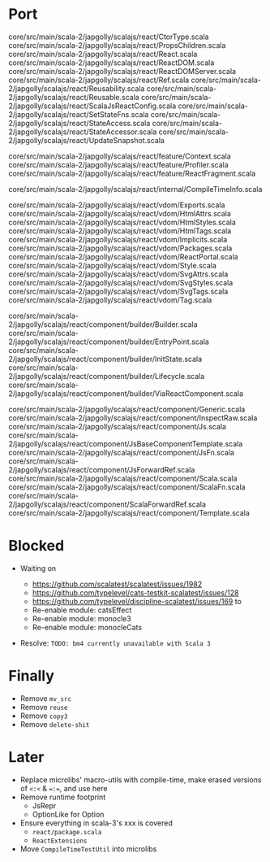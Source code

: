 Port
====

core/src/main/scala-2/japgolly/scalajs/react/CtorType.scala
core/src/main/scala-2/japgolly/scalajs/react/PropsChildren.scala
core/src/main/scala-2/japgolly/scalajs/react/React.scala
core/src/main/scala-2/japgolly/scalajs/react/ReactDOM.scala
core/src/main/scala-2/japgolly/scalajs/react/ReactDOMServer.scala
core/src/main/scala-2/japgolly/scalajs/react/Ref.scala
core/src/main/scala-2/japgolly/scalajs/react/Reusability.scala
core/src/main/scala-2/japgolly/scalajs/react/Reusable.scala
core/src/main/scala-2/japgolly/scalajs/react/ScalaJsReactConfig.scala
core/src/main/scala-2/japgolly/scalajs/react/SetStateFns.scala
core/src/main/scala-2/japgolly/scalajs/react/StateAccess.scala
core/src/main/scala-2/japgolly/scalajs/react/StateAccessor.scala
core/src/main/scala-2/japgolly/scalajs/react/UpdateSnapshot.scala

core/src/main/scala-2/japgolly/scalajs/react/feature/Context.scala
core/src/main/scala-2/japgolly/scalajs/react/feature/Profiler.scala
core/src/main/scala-2/japgolly/scalajs/react/feature/ReactFragment.scala

core/src/main/scala-2/japgolly/scalajs/react/internal/CompileTimeInfo.scala

core/src/main/scala-2/japgolly/scalajs/react/vdom/Exports.scala
core/src/main/scala-2/japgolly/scalajs/react/vdom/HtmlAttrs.scala
core/src/main/scala-2/japgolly/scalajs/react/vdom/HtmlStyles.scala
core/src/main/scala-2/japgolly/scalajs/react/vdom/HtmlTags.scala
core/src/main/scala-2/japgolly/scalajs/react/vdom/Implicits.scala
core/src/main/scala-2/japgolly/scalajs/react/vdom/Packages.scala
core/src/main/scala-2/japgolly/scalajs/react/vdom/ReactPortal.scala
core/src/main/scala-2/japgolly/scalajs/react/vdom/Style.scala
core/src/main/scala-2/japgolly/scalajs/react/vdom/SvgAttrs.scala
core/src/main/scala-2/japgolly/scalajs/react/vdom/SvgStyles.scala
core/src/main/scala-2/japgolly/scalajs/react/vdom/SvgTags.scala
core/src/main/scala-2/japgolly/scalajs/react/vdom/Tag.scala

core/src/main/scala-2/japgolly/scalajs/react/component/builder/Builder.scala
core/src/main/scala-2/japgolly/scalajs/react/component/builder/EntryPoint.scala
core/src/main/scala-2/japgolly/scalajs/react/component/builder/InitState.scala
core/src/main/scala-2/japgolly/scalajs/react/component/builder/Lifecycle.scala
core/src/main/scala-2/japgolly/scalajs/react/component/builder/ViaReactComponent.scala

core/src/main/scala-2/japgolly/scalajs/react/component/Generic.scala
core/src/main/scala-2/japgolly/scalajs/react/component/InspectRaw.scala
core/src/main/scala-2/japgolly/scalajs/react/component/Js.scala
core/src/main/scala-2/japgolly/scalajs/react/component/JsBaseComponentTemplate.scala
core/src/main/scala-2/japgolly/scalajs/react/component/JsFn.scala
core/src/main/scala-2/japgolly/scalajs/react/component/JsForwardRef.scala
core/src/main/scala-2/japgolly/scalajs/react/component/Scala.scala
core/src/main/scala-2/japgolly/scalajs/react/component/ScalaFn.scala
core/src/main/scala-2/japgolly/scalajs/react/component/ScalaForwardRef.scala
core/src/main/scala-2/japgolly/scalajs/react/component/Template.scala

Blocked
=======

* Waiting on
    * https://github.com/scalatest/scalatest/issues/1982
    * https://github.com/typelevel/cats-testkit-scalatest/issues/128
    * https://github.com/typelevel/discipline-scalatest/issues/169
  to
    * Re-enable module: catsEffect
    * Re-enable module: monocle3
    * Re-enable module: monocleCats

* Resolve: `TODO: bm4 currently unavailable with Scala 3`

Finally
=======
* Remove `mv_src`
* Remove `reuse`
* Remove `copy3`
* Remove `delete-shit`

Later
=====
* Replace microlibs' macro-utils with compile-time, make erased versions of `<:<` & `=:=`, and use here
* Remove runtime footprint
  * JsRepr
  * OptionLike for Option
* Ensure everything in scala-3's xxx is covered
  * `react/package.scala`
  * `ReactExtensions`
* Move `CompileTimeTestUtil` into microlibs
